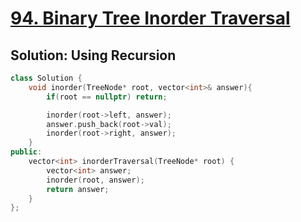 # [94. Binary Tree Inorder Traversal](https://leetcode.com/problems/binary-tree-inorder-traversal/description/)

## Solution: Using Recursion
```c++
class Solution {
    void inorder(TreeNode* root, vector<int>& answer){
        if(root == nullptr) return;

        inorder(root->left, answer);
        answer.push_back(root->val);
        inorder(root->right, answer);
    }
public:
    vector<int> inorderTraversal(TreeNode* root) {
        vector<int> answer;
        inorder(root, answer);
        return answer;
    }
};
```